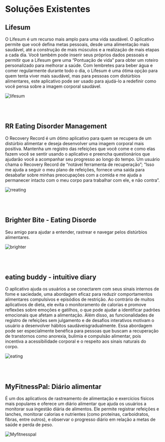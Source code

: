 # Soluções Existentes


## Lifesum
O Lifesum é um recurso mais amplo para uma vida saudável. O aplicativo permite que você defina metas pessoais, desde uma alimentação mais saudável, até a construção de mais músculos e a realização de mais etapas a cada dia. Você também pode inserir seus próprios dados pessoais e permitir que a Lifesum gere uma “Pontuação de vida” para obter um roteiro personalizado para melhorar a saúde. Com lembretes para beber água e comer regularmente durante todo o dia, o Lifesum é uma ótima opção para quem tenta viver mais saudável, mas para pessoas com distúrbios alimentares, este aplicativo pode ser usado para ajudá-lo a redefinir como você pensa sobre a imagem corporal saudável.

![lifesum](https://github.com/user-attachments/assets/8ee87c05-3ed9-4373-88ae-9d5351c4834b)

<br><br>
## RR Eating Disorder Management
O Recovery Record é um ótimo aplicativo para quem se recupera de um distúrbio alimentar e deseja desenvolver uma imagem corporal mais positiva. Mantenha um registro das refeições que você come e como elas fazem você se sentir usando o aplicativo e preencha questionários que ajudarão você a acompanhar seu progresso ao longo do tempo. Um usuário chama o Recovery Record de “notável ferramenta de recuperação”; “Isso me ajuda a seguir o meu plano de refeições, fornece uma saída para desabafar sobre minhas preocupações com a comida e me ajuda a permanecer intacto com o meu corpo para trabalhar com ele, e não contra”.

![rreating](https://github.com/user-attachments/assets/123da05e-ce81-493a-b59f-623f37d80755)

<br><br>
## Brighter Bite - Eating Disorde

Seu amigo para ajudar a entender, rastrear e navegar pelos distúrbios alimentares. 

![brighter](https://github.com/user-attachments/assets/e3f43838-bd47-49ce-beb9-e02ed6fb4588)

<br><br>
##  eating buddy - intuitive diary

O aplicativo ajuda os usuários a se conectarem com seus sinais internos de fome e saciedade, uma abordagem eficaz para reduzir comportamentos alimentares compulsivos e episódios de restrição. Ao contrário de muitos aplicativos de dieta, ele evita o monitoramento de calorias e promove reflexões sobre emoções e gatilhos, o que pode ajudar a identificar padrões emocionais que afetam a alimentação. Além disso, as funcionalidades de registro de refeições sem julgamento e de desafios interativos motivam o usuário a desenvolver hábitos saudáveis ​​gradualmente. Essa abordagem pode ser especialmente benéfica para pessoas que buscam a recuperação de transtornos como anorexia, bulimia e compulsão alimentar, pois incentiva a acessibilidade corporal e o respeito aos sinais naturais do corpo.


![eating](https://github.com/user-attachments/assets/85bd2d06-22a4-45cf-843f-a05c818f2d7b)



<br><br>
##  MyFitnessPal: Diário alimentar

É um dos aplicativos de rastreamento de alimentação e exercícios físicos mais populares e oferece um diário alimentar que ajuda os usuários a monitorar sua ingestão diária de alimentos. Ele permite registrar refeições e lanches, monitorar calorias e nutrientes (como proteínas, carboidratos, fibras, entre outros), e observar o progresso diário em relação a metas de saúde e perda de peso. 


![Myfitnesspal](https://github.com/user-attachments/assets/e50f97f8-7d0f-441c-8741-443653f4692a)
 




